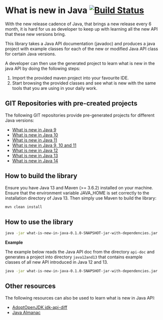 # What is new in Java [![Build Status](https://travis-ci.org/weissreto/what-is-new-in-java.svg?branch=master)](https://travis-ci.org/weissreto/what-is-new-in-java)

With the new release cadence of Java, that brings a new release every 6 month, it is hard for us as developer to keep up with learning all the new API that these new versions bring.

This library takes a Java API documentation (javadoc) and produces a java project with example classes for each of the new or modified Java API class for certain Java versions.

A developer can then use the generated project to learn what is new in the java API by doing the following steps:
1. Import the provided maven project into your favourite IDE.
2. Start browsing the provided classes and see what is new with the same tools that you are using in your daily work.

## GIT Repositories with pre-created projects

The following GIT repositories provide pre-generated projects for different Java versions:

* [What is new in Java 9](https://github.com/weissreto/what-is-new-in-java-9)
* [What is new in Java 10](https://github.com/weissreto/what-is-new-in-java-10)
* [What is new in Java 11](https://github.com/weissreto/what-is-new-in-java-11)
* [What is new in Java 9, 10 and 11](https://github.com/weissreto/what-is-new-in-java-9-10-11)
* [What is new in Java 12](https://github.com/weissreto/what-is-new-in-java-12)
* [What is new in Java 13](https://github.com/weissreto/what-is-new-in-java-13)
* [What is new in Java 14](https://github.com/weissreto/what-is-new-in-java-14)

## How to build the library

Ensure you have Java 13 and Maven (>= 3.6.2) installed on your machine. Ensure that the environment variable JAVA_HOME is set correctly to the installation directory of Java 13. Then simply use Maven to build the library:

```bash
mvn clean install
```

## How to use the library

```bash
java -jar what-is-new-in-java-0.1.0-SNAPSHOT-jar-with-dependencies.jar <path-to-java-api-doc> <output-path> <versions>
```

__Example__

The example below reads the Java API doc from the directory `api-doc` and generates a project into directory `java12and13` that contains example classes of all new API introduced in Java 12 and 13.
 
```bash
java -jar what-is-new-in-java-0.1.0-SNAPSHOT-jar-with-dependencies.jar api-doc java12and13 12 13
```

## Other resources

The following resources can also be used to learn what is new in Java API:

* [AdoptOpenJDK jdk-api-diff](https://github.com/AdoptOpenJDK/jdk-api-diff)
* [Java Almanac](https://github.com/marchof/java-almanac)

